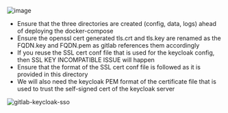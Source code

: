 ![image](https://user-images.githubusercontent.com/39495790/176620649-31a6e806-7fd8-4781-aa65-7e6e9784dc62.png)

* Ensure that the three directories are created (config, data, logs) ahead of deploying the docker-compose
* Ensure the openssl cert generated tls.crt and tls.key are renamed as the FQDN.key and FQDN.pem as gitlab references them accordingly
* If you reuse the SSL cert conf file that is used for the keycloak config, then SSL KEY INCOMPATIBLE ISSUE will happen
* Ensure that the format of the SSL cert conf file is followed as it is provided in this directory
* We will also need the keycloak PEM format of the certificate file that is used to trust the self-signed cert of the keycloak server

![gitlab-keycloak-sso](https://user-images.githubusercontent.com/39495790/176621088-8a99d2b3-7bf8-4bf4-9bd9-f73f56c1596f.gif)
